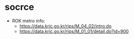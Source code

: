 # socrce
- ROK metro info:
    - https://data.kric.go.kr/rips/M_04_02/intro.do
    - https://data.kric.go.kr/rips/M_01_01/detail.do?id=900